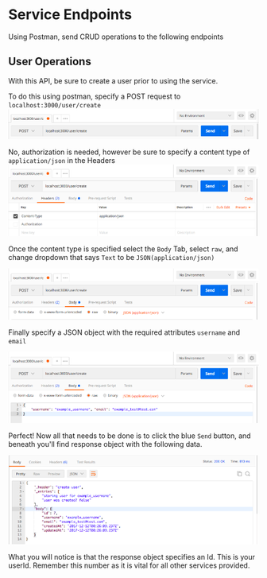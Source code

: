 # Service Endpoints

Using Postman, send CRUD operations to the following endpoints

## User Operations

With this API, be sure to create a user prior to using the service.

To do this using postman, specify a POST request to `localhost:3000/user/create`
![postman user creation 1](assets/postman_user_creation_1.png)

No, authorization is needed, however be sure to specify a content type of
`application/json` in the Headers
![postman user creation 2](assets/postman_user_creation_2.png)

Once the content type is specified select the `Body` Tab, select `raw`, and
change dropdown that says `Text` to be `JSON(application/json)`

![postman user creation 3](assets/postman_user_creation_3.png)

Finally specify a JSON object with the required attributes `username` and
`email`

![postman user creation 4](assets/postman_user_creation_4.png)

Perfect! Now all that needs to be done is to click the blue `Send` button, and
beneath you'll find response object with the following data.

![postman user creation 5](assets/postman_user_creation_5.png)

What you will notice is that the response object specifies an Id. This is your
userId. Remember this number as it is vital for all other services provided.
